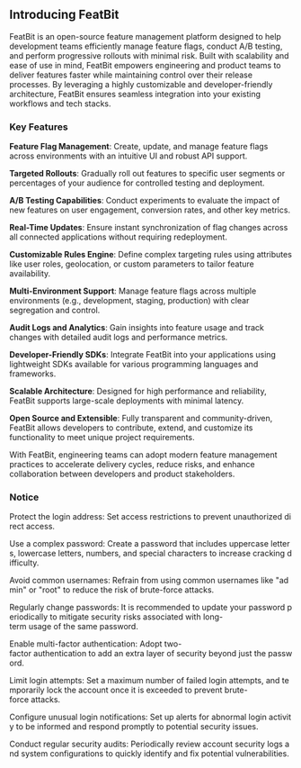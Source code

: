 ## Introducing FeatBit

FeatBit is an open-source feature management platform designed to help development teams efficiently manage feature flags, conduct A/B testing, and perform progressive rollouts with minimal risk. Built with scalability and ease of use in mind, FeatBit empowers engineering and product teams to deliver features faster while maintaining control over their release processes. By leveraging a highly customizable and developer-friendly architecture, FeatBit ensures seamless integration into your existing workflows and tech stacks.

### Key Features

**Feature Flag Management**: Create, update, and manage feature flags across environments with an intuitive UI and robust API support.

**Targeted Rollouts**: Gradually roll out features to specific user segments or percentages of your audience for controlled testing and deployment.

**A/B Testing Capabilities**: Conduct experiments to evaluate the impact of new features on user engagement, conversion rates, and other key metrics.

**Real-Time Updates**: Ensure instant synchronization of flag changes across all connected applications without requiring redeployment.

**Customizable Rules Engine**: Define complex targeting rules using attributes like user roles, geolocation, or custom parameters to tailor feature availability.

**Multi-Environment Support**: Manage feature flags across multiple environments (e.g., development, staging, production) with clear segregation and control.

**Audit Logs and Analytics**: Gain insights into feature usage and track changes with detailed audit logs and performance metrics.

**Developer-Friendly SDKs**: Integrate FeatBit into your applications using lightweight SDKs available for various programming languages and frameworks.

**Scalable Architecture**: Designed for high performance and reliability, FeatBit supports large-scale deployments with minimal latency.

**Open Source and Extensible**: Fully transparent and community-driven, FeatBit allows developers to contribute, extend, and customize its functionality to meet unique project requirements.

With FeatBit, engineering teams can adopt modern feature management practices to accelerate delivery cycles, reduce risks, and enhance collaboration between developers and product stakeholders.

### Notice

Protect the login address: Set access restrictions to prevent unauthorized direct access.
    
Use a complex password: Create a password that includes uppercase letters, lowercase letters, numbers, and special characters to increase cracking difficulty.
    
Avoid common usernames: Refrain from using common usernames like "admin" or "root" to reduce the risk of brute-force attacks.
    
Regularly change passwords: It is recommended to update your password periodically to mitigate security risks associated with long-term usage of the same password.
    
Enable multi-factor authentication: Adopt two-factor authentication to add an extra layer of security beyond just the password.
    
Limit login attempts: Set a maximum number of failed login attempts, and temporarily lock the account once it is exceeded to prevent brute-force attacks.
    
Configure unusual login notifications: Set up alerts for abnormal login activity to be informed and respond promptly to potential security issues.
    
Conduct regular security audits: Periodically review account security logs and system configurations to quickly identify and fix potential vulnerabilities.
        